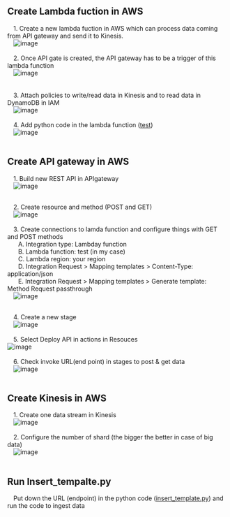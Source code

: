 ## Create Lambda fuction in AWS<br /> 
 &ensp;&ensp;1. Create a new lambda fuction in AWS which can process data coming from API gateway and send it to Kinesis. <br /> 
 &ensp;&ensp;![image](https://user-images.githubusercontent.com/56697877/118363529-b7e1a780-b58c-11eb-8cc4-eb4890c7139d.png) <br /> <br /> 
 &ensp;&ensp;2. Once API gate is created, the API gateway has to be a trigger of this lambda function <br /> 
 &ensp;&ensp;![image](https://user-images.githubusercontent.com/56697877/118363424-312cca80-b58c-11eb-9c58-2932f3c82a41.png)<br /><br /> <br /> 
 &ensp;&ensp;3. Attach policies to write/read data in Kinesis and to read data in DynamoDB in IAM<br /> 
 &ensp;&ensp;![image](https://user-images.githubusercontent.com/56697877/118363394-14909280-b58c-11eb-8c45-cf61f56d84d9.png)<br /> <br /> 
 &ensp;&ensp;4. Add python code in the lambda function ([test](https://github.com/Richie-Kwon/ecommercedata/blob/main/1.%20streaming/lambda_streaming/test.py))<br /> 
 &ensp;&ensp;![image](https://user-images.githubusercontent.com/56697877/118363829-1ce9cd00-b58e-11eb-8a6a-14a0fe9312ec.png)<br /> <br /> 


## Create API gateway in AWS <br />
&ensp;&ensp;1. Build new REST API in APIgateway <br />
&ensp;&ensp;![image](https://user-images.githubusercontent.com/56697877/118364378-1eb49000-b590-11eb-9efc-e666c74d0cb7.png)<br /><br />

&ensp;&ensp;2. Create resource and method (POST and GET) <br />
&ensp;&ensp;![image](https://user-images.githubusercontent.com/56697877/118364470-6f2bed80-b590-11eb-978c-5c1baab79903.png)<br /><br />
&ensp;&ensp;3. Create connections to lamda function and configure things with GET and POST methods <br />
&ensp;&ensp;&ensp; A. Integration type: Lambday function <br />
&ensp;&ensp;&ensp; B. Lambda function: test (in my case) <br />
&ensp;&ensp;&ensp; C. Lambda region: your region <br />
&ensp;&ensp;&ensp; D. Integration Request > Mapping templates > Content-Type: application/json <br />
&ensp;&ensp;&ensp; E. Integration Request > Mapping templates > Generate template: Method Request passthrough <br />
&ensp;&ensp;![image](https://user-images.githubusercontent.com/56697877/118364512-9d113200-b590-11eb-9a4b-3b248013c196.png)<br /><br />

&ensp;&ensp;4. Create a new stage <br />
&ensp;&ensp;![image](https://user-images.githubusercontent.com/56697877/118364808-ea41d380-b591-11eb-9064-d5866feb46ae.png)<br /><br />
&ensp;&ensp;5. Select Deploy API in actions in Resouces <br />
![image](https://user-images.githubusercontent.com/56697877/118364685-6851aa80-b591-11eb-9394-cde38ad8df1c.png)<br /><br />
&ensp;&ensp;6. Check invoke URL(end point) in stages to post & get data <br />
&ensp;&ensp;![image](https://user-images.githubusercontent.com/56697877/118364808-ea41d380-b591-11eb-9064-d5866feb46ae.png)<br /><br />

## Create Kinesis in AWS
&ensp;&ensp;1. Create one data stream in Kinesis<br />
&ensp;&ensp;![image](https://user-images.githubusercontent.com/56697877/118364997-c468fe80-b592-11eb-9616-7fb2cc713c3b.png)<br /><br />
&ensp;&ensp;2. Configure the number of shard (the bigger the better in case of big data)<br />
&ensp;&ensp;![image](https://user-images.githubusercontent.com/56697877/118365092-304b6700-b593-11eb-8e3b-98c5a2d68e61.png)<br /><br />


## Run Insert_tempalte.py
&ensp;&ensp;Put down the URL (endpoint) in the python code ([insert_template.py](https://github.com/Richie-Kwon/ecommercedata/blob/main/1.%20streaming/1.%20data_%20ingestion/insert_template.py)) and run the code to ingest data
